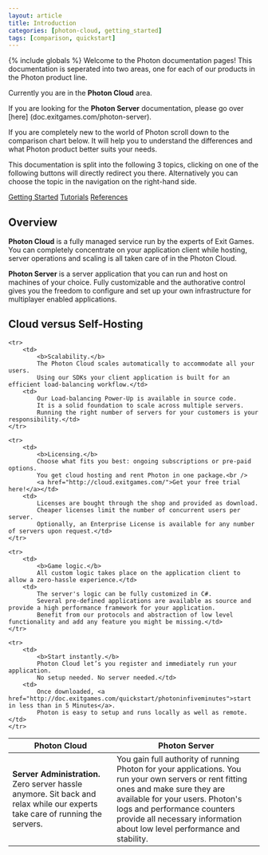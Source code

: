 ```yaml
---
layout: article
title: Introduction
categories: [photon-cloud, getting_started]
tags: [comparison, quickstart]
---
```

{% include globals %}
Welcome to the Photon documentation pages!
This documentation is seperated into two areas, one for each of our products in the Photon product line.

Currently you are in the <strong>Photon Cloud</strong> area.

If you are looking for the <strong>Photon Server</strong> documentation, please go over [here] (doc.exitgames.com/photon-server).

If you are completely new to the world of Photon scroll down to the comparison chart below. It will help you to understand the differences and what Photon product better suits your needs.

This documentation is split into the following 3 topics, clicking on one of the following buttons will directly redirect you there. 
Alternatively you can choose the topic in the navigation on the right-hand side.


<div class="aC">
<a href="url" class="button cloud mR">Getting Started</a> 
<a href="url" class="button cloud mR">Tutorials</a> 
<a href="url" class="button cloud mR">References</a> 
</div>


## Overview
<p>
<strong>Photon Cloud</strong> is a fully managed service run by the experts of Exit
Games. You can completely concentrate on your application client while
hosting, server operations and scaling is all taken care of in the
Photon Cloud.
</p>

<p>
<strong>Photon Server</strong> is a server application that you can run and host on 
machines of your choice. Fully customizable and the authorative control 
gives you the freedom to configure and set up your own infrastructure 
for multiplayer enabled applications.
</p>

## Cloud versus Self-Hosting

<table>
<thead>
    <tr>
        <th>Photon Cloud</th>
        <th>Photon Server</th>
    </tr>
</thead>

<tbody>
    <tr>
        <td>
            <b>Server Administration.</b>
            Zero server hassle anymore.
            Sit back and relax while our experts take care of running the servers.</td>
        <td>
            You gain full authority of running Photon for your applications.
            You run your own servers or rent fitting ones and make sure they are available for your users.
            Photon's logs and performance counters provide all necessary information about low level performance and stability.</td>
    </tr>

    <tr>
        <td>
            <b>Scalability.</b>
            The Photon Cloud scales automatically to accommodate all your users.
            Using our SDKs your client application is built for an efficient load-balancing workflow.</td>
        <td>
            Our Load-balancing Power-Up is available in source code.
            It is a solid foundation to scale across multiple servers.
            Running the right number of servers for your customers is your responsibility.</td>
    </tr>

    <tr>
        <td>
            <b>Licensing.</b>
            Choose what fits you best: ongoing subscriptions or pre-paid options.
            You get cloud hosting and rent Photon in one package.<br />
            <a href="http://cloud.exitgames.com/">Get your free trial here!</a></td>
        <td>
            Licenses are bought through the shop and provided as download.
            Cheaper licenses limit the number of concurrent users per server.
            Optionally, an Enterprise License is available for any number of servers upon request.</td>
    </tr>

    <tr>
        <td>
            <b>Game logic.</b>
            All custom logic takes place on the application client to allow a zero-hassle experience.</td>
        <td>
            The server's logic can be fully customized in C#.
            Several pre-defined applications are available as source and provide a high performance framework for your application.
            Benefit from our protocols and abstraction of low level functionality and add any feature you might be missing.</td>
    </tr>

    <tr>
        <td>
            <b>Start instantly.</b>
            Photon Cloud let’s you register and immediately run your application.
            No setup needed. No server needed.</td>
        <td>
            Once downloaded, <a href="http://doc.exitgames.com/quickstart/photoninfiveminutes">start in less than in 5 Minutes</a>.
            Photon is easy to setup and runs locally as well as remote.</td>
    </tr>
</tbody>
</table>

